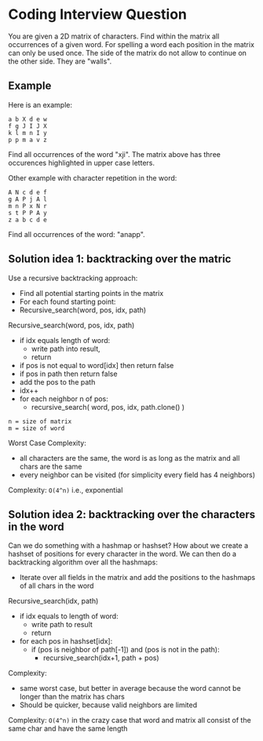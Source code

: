 # Coding Interview Question

You are given a 2D matrix of characters. Find within the matrix all occurrences of a given word. For spelling a word each position in the matrix can only be used once. The side of the matrix do not allow to continue on the other side. They are "walls".


## Example

Here is an example:

```
a b X d e w
f g J I J X
k l m n I y
p p m a v z
```

Find all occurrences of the word "xji". The matrix above has three occurences highlighted in upper case letters. 

Other example with character repetition in the word:

```
A N c d e f 
g A P j A l
m n P x N r
s t P P A y
z a b c d e
```

Find all occurrences of the word: "anapp".


## Solution idea 1: backtracking over the matric

Use a recursive backtracking approach:

- Find all potential starting points in the matrix
- For each found starting point:
-   Recursive_search(word, pos, idx, path)

Recursive_search(word, pos, idx, path)
- if idx equals length of word: 
  - write path into result, 
  - return
- if pos is not equal to word[idx] then return false
- if pos in path then return false
- add the pos to the path
- idx++
- for each neighbor n of pos:
  - recursive_search( word, pos, idx, path.clone() )

```
n = size of matrix
m = size of word
```

Worst Case Complexity: 

- all characters are the same, the word is as long as the matrix and all chars are the same
- every neighbor can be visited (for simplicity every field has 4 neighbors)

Complexity: `O(4^n)` i.e., exponential


## Solution idea 2: backtracking over the characters in the word

Can we do something with a hashmap or hashset? How about we create a hashset of positions for every character in the word. We can then do a backtracking algorithm over all the hashmaps:

- Iterate over all fields in the matrix and add the positions to the hashmaps of all chars in the word

Recursive_search(idx, path)
- if idx equals to length of word: 
  - write path to result
  - return
- for each pos in hashset[idx]:
  -  if (pos is neighbor of path[-1])  and  (pos is not in the path):
     -  recursive_search(idx+1, path + pos)

Complexity:
- same worst case, but better in average because the word cannot be longer than the matrix has chars
- Should be quicker, because valid neighbors are limited

Complexity: `O(4^n)` in the crazy case that word and matrix all consist of the same char and have the same length

